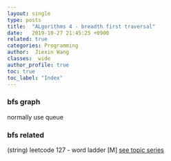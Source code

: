 ```yaml
---
layout: single
type: posts
title:  "ALgorithms 4 - breadth first traversal"
date:   2019-10-27 21:45:25 +0900
related: true
categories: Programming
author:  Jiexin Wang
classes:  wide
author_profile: true
toc: true
toc_label: "Index"
---
```


### bfs graph

normally use queue

### bfs related

(string) leetcode 127 - word ladder [M] [see topic series](https://ha5ha6.github.io/judy_blog/programming/2019/10/25/topic-series.html)


```python

```

